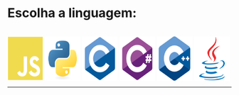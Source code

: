 <h1>Escolha a linguagem:</h1>

<div style="display: inline_block"><br>
  <a href="https://github.com/MariPadilha/URI-online-answers/blob/main/categorias/iniciantejs.md" target="_blank"><img align="center" alt="Mari-Js" height="100" width="80" src="https://raw.githubusercontent.com/devicons/devicon/master/icons/javascript/javascript-plain.svg"></a>
  <a href="https://github.com/MariPadilha/URI-online-answers/blob/main/categorias/iniciantepy.md" target="_blank"><img align="center" alt="Mari-Python" height="100" width="80" src="https://raw.githubusercontent.com/devicons/devicon/master/icons/python/python-original.svg"></a>
  <a href="https://github.com/MariPadilha/URI-online-answers/blob/main/categorias/iniciantec.md" target="_blank"><img align="center" alt="Mari-c" height="100" width="80" src="https://raw.githubusercontent.com/devicons/devicon/master/icons/c/c-original.svg"></a>
   <a href="https://github.com/MariPadilha/URI-online-answers/blob/main/categorias/iniciantecs.md" target="_blank"><img align="center" alt="Mari-c#" height="100" width="80" src="https://raw.githubusercontent.com/devicons/devicon/master/icons/csharp/csharp-original.svg"></a>
  <a href="https://github.com/MariPadilha/URI-online-answers/blob/main/categorias/iniciantecpp.md" target="_blank"><img align="center" alt="Mari-c++" height="100" width="80" src="https://raw.githubusercontent.com/devicons/devicon/master/icons/cplusplus/cplusplus-original.svg"></a>
    <a href="https://github.com/MariPadilha/URI-online-answers/blob/main/categorias/iniciantejava.md" target="_blank"><img align="center" alt="Mari-java" height="100" width="80" src="https://raw.githubusercontent.com/devicons/devicon/master/icons/java/java-original.svg"></a>
</div>
<hr>
